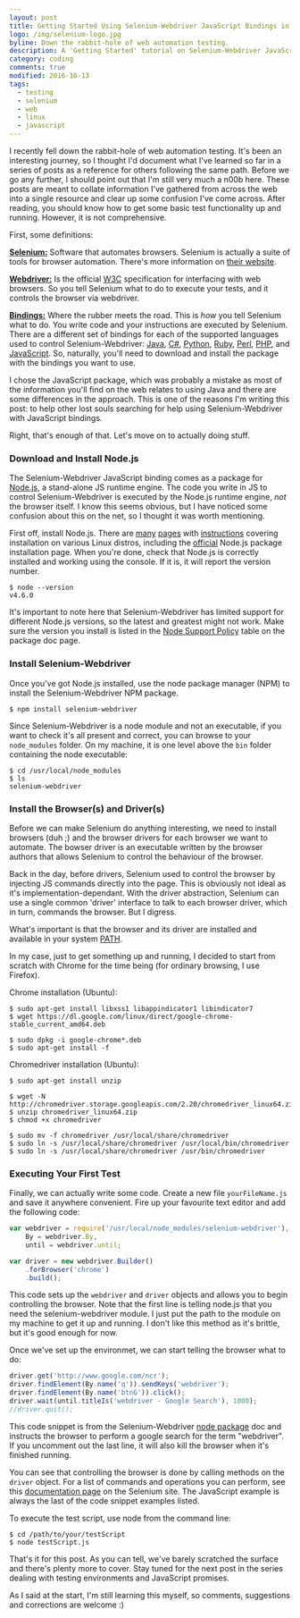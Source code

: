 ```yaml
---
layout: post
title: Getting Started Using Selenium-Webdriver JavaScript Bindings in Linux
logo: /img/selenium-logo.jpg
byline: Down the rabbit-hole of web automation testing.
description: A 'Getting Started' tutorial on Selenium-Webdriver JavaScript bindings in Linux. Installation, set-up, and running your first test.
category: coding
comments: true
modified: 2016-10-13
tags:
  - testing
  - selenium
  - web
  - linux
  - javascript
---
```


I recently fell down the rabbit-hole of web automation testing. It's been an interesting journey, so I thought I'd document what I've learned so far in a series of posts as a reference for others following the same path. Before we go any further, I should point out that I'm still very much a n00b here. These posts are meant to collate information I've gathered from across the web into a single resource and clear up some confusion I've come across. After reading, you should know how to get some basic test functionality up and running. However, it is not comprehensive.

First, some definitions:

**<u>Selenium:</u>** Software that automates browsers. Selenium is actually a suite of tools for browser automation. There's more information on [their website](http://www.seleniumhq.org/).

**<u>Webdriver:</u>** Is the official [W3C](https://www.w3.org/TR/webdriver/) specification for interfacing with web browsers. So you tell Selenium what to do to execute your tests, and it controls the browser via webdriver.

**<u>Bindings:</u>** Where the rubber meets the road. This is _how_ you tell Selenium what to do. You write code and your instructions are executed by Selenium. There are a different set of bindings for each of the supported languages used to control Selenium-Webdriver: [Java](http://docs.seleniumhq.org/docs/03_webdriver.jsp#java), [C#](http://docs.seleniumhq.org/docs/03_webdriver.jsp#c), [Python](http://docs.seleniumhq.org/docs/03_webdriver.jsp#python), [Ruby](http://docs.seleniumhq.org/docs/03_webdriver.jsp#ruby), [Perl](http://docs.seleniumhq.org/docs/03_webdriver.jsp#perl), [PHP](http://docs.seleniumhq.org/docs/03_webdriver.jsp#php), and [JavaScript](http://docs.seleniumhq.org/docs/03_webdriver.jsp#javascript). So, naturally, you'll need to download and install the package with the bindings you want to use.

I chose the JavaScript package, which was probably a mistake as most of the information you'll find on the web relates to using Java and there are some differences in the approach. This is one of the reasons I'm writing this post: to help other lost souls searching for help using Selenium-Webdriver with JavaScript bindings.

Right, that's enough of that. Let's move on to actually doing stuff.

### Download and Install Node.js

The Selenium-Webdriver JavaScript binding comes as a package for [Node.js](https://nodejs.org/en/), a stand-alone JS runtime engine. The code you write in JS to control Selenium-Webdriver is executed by the Node.js runtime engine, _not_ the browser itself. I know this seems obvious, but I have noticed some confusion about this on the net, so I thought it was worth mentioning.

First off, install Node.js. There are [many](http://www.hostingadvice.com/how-to/install-nodejs-ubuntu-14-04/) [pages](http://ask.xmodulo.com/install-node-js-linux.html) with [instructions](http://www.2daygeek.com/install-nodejs-on-ubuntu-centos-debian-fedora-mint-rhel-opensuse/) covering installation on various Linux distros, including the [official](https://nodejs.org/en/download/package-manager/) Node.js package installation page. When you're done, check that Node.js is correctly installed and working using the console. If it is, it will report the version number.

```terminal
$ node --version
v4.6.0
```

It's important to note here that Selenium-Webdriver has limited support for different Node.js versions, so the latest and greatest might not work. Make sure the version you install is listed in the [Node Support Policy](https://www.npmjs.com/package/selenium-webdriver#node-support-policy) table on the package doc page.

### Install Selenium-Webdriver

Once you've got Node.js installed, use the node package manager (NPM) to install the Selenium-Webdriver NPM package.

```terminal
$ npm install selenium-webdriver
```

Since Selenium-Webdriver is a node module and not an executable, if you want to check it's all present and correct, you can browse to your `node_modules` folder. On my machine, it is one level above the `bin` folder containing the node executable:

```terminal
$ cd /usr/local/node_modules
$ ls
selenium-webdriver
```

### Install the Browser(s) and Driver(s)

Before we can make Selenium do anything interesting, we need to install browsers (duh ;) and the browser drivers for each browser we want to automate. The bowser driver is an executable written by the browser authors that allows Selenium to control the behaviour of the browser.

Back in the day, before drivers, Selenium used to control the browser by injecting JS commands directly into the page. This is obviously not ideal as it's implementation-dependant. With the driver abstraction, Selenium can use a single common 'driver' interface to talk to each browser driver, which in turn, commands the browser. But I digress.

What's important is that the browser and its driver are installed and available in your system [PATH](http://www.linfo.org/path_env_var.html).

In my case, just to get something up and running, I decided to start from scratch with Chrome for the time being (for ordinary browsing, I use Firefox).

Chrome installation (Ubuntu):

```terminal
$ sudo apt-get install libxss1 libappindicator1 libindicator7
$ wget https://dl.google.com/linux/direct/google-chrome-stable_current_amd64.deb

$ sudo dpkg -i google-chrome*.deb
$ sudo apt-get install -f
```

Chromedriver installation (Ubuntu):

```terminal
$ sudo apt-get install unzip

$ wget -N http://chromedriver.storage.googleapis.com/2.20/chromedriver_linux64.zip
$ unzip chromedriver_linux64.zip
$ chmod +x chromedriver

$ sudo mv -f chromedriver /usr/local/share/chromedriver
$ sudo ln -s /usr/local/share/chromedriver /usr/local/bin/chromedriver
$ sudo ln -s /usr/local/share/chromedriver /usr/bin/chromedriver
```

### Executing Your First Test

Finally, we can actually write some code. Create a new file `yourFileName.js` and save it anywhere convenient. Fire up your favourite text editor and add the following code:

```js
var webdriver = require('/usr/local/node_modules/selenium-webdriver'),
    By = webdriver.By,
    until = webdriver.until;

var driver = new webdriver.Builder()
    .forBrowser('chrome')
    .build();
```

This code sets up the `webdriver` and `driver` objects and allows you to begin controlling the browser. Note that the first line is telling node.js that you need the selenium-webdriver module. I just put the path to the module on my machine to get it up and running. I don't like this method as it's brittle, but it's good enough for now.

Once we've set up the environmet, we can start telling the browser what to do:

```js
driver.get('http://www.google.com/ncr');
driver.findElement(By.name('q')).sendKeys('webdriver');
driver.findElement(By.name('btnG')).click();
driver.wait(until.titleIs('webdriver - Google Search'), 1000);
//driver.quit();
```

This code snippet is from the Selenium-Webdriver [node package](https://www.npmjs.com/package/selenium-webdriver) doc and instructs the browser to perform a google search for the term "webdriver". If you uncomment out the last line, it will also kill the browser when it's finished running.

You can see that controlling the browser is done by calling methods on the `driver` object. For a list of commands and operations you can perform, see this [documentation page](http://docs.seleniumhq.org/docs/03_webdriver.jsp#selenium-webdriver-api-commands-and-operations) on the Selenium site. The JavaScript example is always the last of the code snippet examples listed.

To execute the test script, use node from the command line:

```terminal
$ cd /path/to/your/testScript
$ node testScript.js
```

That's it for this post. As you can tell, we've barely scratched the surface and there's plenty more to cover. Stay tuned for the next post in the series dealing with testing environments and JavaScript promises.

As I said at the start, I'm still learning this myself, so comments, suggestions and corrections are welcome :)
